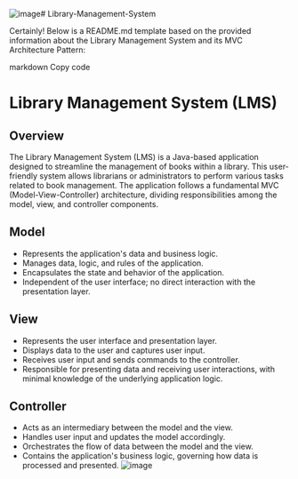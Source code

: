 ![image](https://github.com/dhrutikakothari/Library-Management-System/assets/161920429/bd5211ab-6cde-4f79-83ab-c7663585f86e)# Library-Management-System

Certainly! Below is a README.md template based on the provided information about the Library Management System and its MVC Architecture Pattern:

markdown
Copy code
# Library Management System (LMS)

## Overview
The Library Management System (LMS) is a Java-based application designed to streamline the management of books within a library. This user-friendly system allows librarians or administrators to perform various tasks related to book management. The application follows a fundamental MVC (Model-View-Controller) architecture, dividing responsibilities among the model, view, and controller components.

## Model
- Represents the application's data and business logic.
- Manages data, logic, and rules of the application.
- Encapsulates the state and behavior of the application.
- Independent of the user interface; no direct interaction with the presentation layer.

## View
- Represents the user interface and presentation layer.
- Displays data to the user and captures user input.
- Receives user input and sends commands to the controller.
- Responsible for presenting data and receiving user interactions, with minimal knowledge of the underlying application logic.

## Controller
- Acts as an intermediary between the model and the view.
- Handles user input and updates the model accordingly.
- Orchestrates the flow of data between the model and the view.
- Contains the application's business logic, governing how data is processed and presented.
  ![image](https://github.com/dhrutikakothari/Library-Management-System/assets/161920429/119e5d2e-f68f-4438-9709-38dd75cde7d8)

